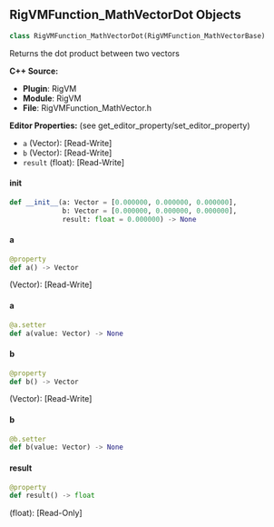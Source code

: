 ## RigVMFunction_MathVectorDot Objects

```python
class RigVMFunction_MathVectorDot(RigVMFunction_MathVectorBase)
```

Returns the dot product between two vectors

**C++ Source:**

- **Plugin**: RigVM
- **Module**: RigVM
- **File**: RigVMFunction_MathVector.h

**Editor Properties:** (see get_editor_property/set_editor_property)

- ``a`` (Vector):  [Read-Write]
- ``b`` (Vector):  [Read-Write]
- ``result`` (float):  [Read-Write]

<a id="unreal.RigVMFunction_MathVectorDot.__init__"></a>

#### __init__

```python
def __init__(a: Vector = [0.000000, 0.000000, 0.000000],
             b: Vector = [0.000000, 0.000000, 0.000000],
             result: float = 0.000000) -> None
```

<a id="unreal.RigVMFunction_MathVectorDot.a"></a>

#### a

```python
@property
def a() -> Vector
```

(Vector):  [Read-Write]

<a id="unreal.RigVMFunction_MathVectorDot.a"></a>

#### a

```python
@a.setter
def a(value: Vector) -> None
```

<a id="unreal.RigVMFunction_MathVectorDot.b"></a>

#### b

```python
@property
def b() -> Vector
```

(Vector):  [Read-Write]

<a id="unreal.RigVMFunction_MathVectorDot.b"></a>

#### b

```python
@b.setter
def b(value: Vector) -> None
```

<a id="unreal.RigVMFunction_MathVectorDot.result"></a>

#### result

```python
@property
def result() -> float
```

(float):  [Read-Only]

<a id="unreal.RigUnit_MathVectorDot"></a>